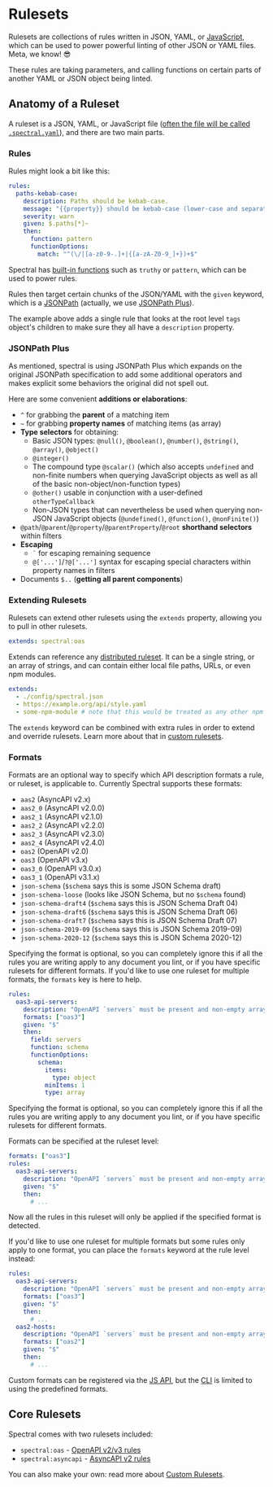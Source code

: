 # Rulesets

Rulesets are collections of rules written in JSON, YAML, or [JavaScript](../guides/4-custom-rulesets.md#alternative-js-ruleset-format), which can be used to power powerful linting of other JSON or YAML files. Meta, we know! 😎

These rules are taking parameters, and calling functions on certain parts of another YAML or JSON object being linted.

## Anatomy of a Ruleset

A ruleset is a JSON, YAML, or JavaScript file ([often the file will be called `.spectral.yaml`](../guides/2-cli.md#using-a-ruleset-file)), and there are two main parts.

### Rules

Rules might look a bit like this:

```yaml
rules:
  paths-kebab-case:
    description: Paths should be kebab-case.
    message: "{{property}} should be kebab-case (lower-case and separated with hyphens)"
    severity: warn
    given: $.paths[*]~
    then:
      function: pattern
      functionOptions:
        match: "^(\/|[a-z0-9-.]+|{[a-zA-Z0-9_]+})+$"
```

Spectral has [built-in functions](../reference/functions.md) such as `truthy` or `pattern`, which can be used to power rules.

Rules then target certain chunks of the JSON/YAML with the `given` keyword, which is a [JSONPath](http://jsonpath.com/) (actually, we use [JSONPath Plus](https://www.npmjs.com/package/jsonpath-plus)).

The example above adds a single rule that looks at the root level `tags` object's children to make sure they all have a `description` property.

### JSONPath Plus

As mentioned, spectral is using JSONPath Plus which expands on the original JSONPath specification to add some additional operators and makes explicit some behaviors the original did not spell out.

Here are some convenient **additions or elaborations**:

- `^` for grabbing the **parent** of a matching item
- `~` for grabbing **property names** of matching items (as array)
- **Type selectors** for obtaining:
  - Basic JSON types: `@null()`, `@boolean()`, `@number()`, `@string()`, `@array()`, `@object()`
  - `@integer()`
  - The compound type `@scalar()` (which also accepts `undefined` and
    non-finite numbers when querying JavaScript objects as well as all of the basic non-object/non-function types)
  - `@other()` usable in conjunction with a user-defined `otherTypeCallback`
  - Non-JSON types that can nevertheless be used when querying
    non-JSON JavaScript objects (`@undefined()`, `@function()`, `@nonFinite()`)
- `@path`/`@parent`/`@property`/`@parentProperty`/`@root` **shorthand selectors** within filters
- **Escaping**
  - `` ` `` for escaping remaining sequence
  - `@['...']`/`?@['...']` syntax for escaping special characters within
    property names in filters
- Documents `$..` (**getting all parent components**)

### Extending Rulesets

Rulesets can extend other rulesets using the `extends` property, allowing you to pull in other rulesets.

```yaml
extends: spectral:oas
```

Extends can reference any [distributed ruleset](../guides/7-sharing-rulesets.md). It can be a single string, or an array of strings, and can contain either local file paths, URLs, or even npm modules.

```yaml
extends:
  - ./config/spectral.json
  - https://example.org/api/style.yaml
  - some-npm-module # note that this would be treated as any other npm package, therefore it has to be placed under node_modules and have a valid package.json.
```

The `extends` keyword can be combined with extra rules in order to extend and override rulesets. Learn more about that in [custom rulesets](../guides/4-custom-rulesets.md).

### Formats

Formats are an optional way to specify which API description formats a rule, or ruleset, is applicable to. Currently Spectral supports these formats:

- `aas2` (AsyncAPI v2.x)
- `aas2_0` (AsyncAPI v2.0.0)
- `aas2_1` (AsyncAPI v2.1.0)
- `aas2_2` (AsyncAPI v2.2.0)
- `aas2_3` (AsyncAPI v2.3.0)
- `aas2_4` (AsyncAPI v2.4.0)
- `oas2` (OpenAPI v2.0)
- `oas3` (OpenAPI v3.x)
- `oas3_0` (OpenAPI v3.0.x)
- `oas3_1` (OpenAPI v3.1.x)
- `json-schema` (`$schema` says this is some JSON Schema draft)
- `json-schema-loose` (looks like JSON Schema, but no `$schema` found)
- `json-schema-draft4` (`$schema` says this is JSON Schema Draft 04)
- `json-schema-draft6` (`$schema` says this is JSON Schema Draft 06)
- `json-schema-draft7` (`$schema` says this is JSON Schema Draft 07)
- `json-schema-2019-09` (`$schema` says this is JSON Schema 2019-09)
- `json-schema-2020-12` (`$schema` says this is JSON Schema 2020-12)

Specifying the format is optional, so you can completely ignore this if all the rules you are writing apply to any document you lint, or if you have specific rulesets for different formats. If you'd like to use one ruleset for multiple formats, the `formats` key is here to help.

```yaml
rules:
  oas3-api-servers:
    description: "OpenAPI `servers` must be present and non-empty array."
    formats: ["oas3"]
    given: "$"
    then:
      field: servers
      function: schema
      functionOptions:
        schema:
          items:
            type: object
          minItems: 1
          type: array
```

Specifying the format is optional, so you can completely ignore this if all the rules you are writing apply to any document you lint, or if you have specific rulesets for different formats.

Formats can be specified at the ruleset level:

```yaml
formats: ["oas3"]
rules:
  oas3-api-servers:
    description: "OpenAPI `servers` must be present and non-empty array."
    given: "$"
    then:
      # ...
```

Now all the rules in this ruleset will only be applied if the specified format is detected.

If you'd like to use one ruleset for multiple formats but some rules only apply to one format, you can place the `formats` keyword at the rule level instead:

```yaml
rules:
  oas3-api-servers:
    description: "OpenAPI `servers` must be present and non-empty array."
    formats: ["oas3"]
    given: "$"
    then:
      # ...
  oas2-hosts:
    description: "OpenAPI `servers` must be present and non-empty array."
    formats: ["oas2"]
    given: "$"
    then:
      # ...
```

Custom formats can be registered via the [JS API](../guides/3-javascript.md), but the [CLI](../guides/2-cli.md) is limited to using the predefined formats.

## Core Rulesets

Spectral comes with two rulesets included:

- `spectral:oas` - [OpenAPI v2/v3 rules](./4-openapi.md)
- `spectral:asyncapi` - [AsyncAPI v2 rules](./5-asyncapi.md)

You can also make your own: read more about [Custom Rulesets](../guides/4-custom-rulesets.md).
